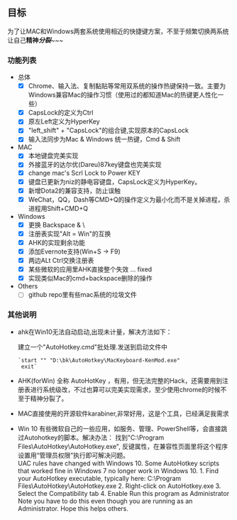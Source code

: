 ## 目标

 为了让MAC和Windows两套系统使用相近的快捷键方案，不至于频繁切换两系统让自己**精神*****分裂***~~~

### 功能列表

- 总体
    - [x] Chrome、输入法、复制黏贴等常用双系统的操作热键保持一致。主要为Windows兼容Mac的操作习惯（使用过的都知道Mac的热键更人性化一些）
    - [x] CapsLock的定义为Ctrl
    - [x] 原左Left定义为HyperKey
    - [x] "left_shift" + "CapsLock"的组合键,实现原本的CapsLock
    - [x] 输入法同步为Mac & Windows 统一热键，Cmd & Shift
- MAC
    - [x] 本地键盘完美实现
    - [x] 外接蓝牙的达尔优(Dareu)87key键盘也完美实现
    - [x] change mac's Scrl Lock to Power KEY
    - [x] 键盘已更新为niz的静电容键盘，CapsLock定义为HyperKey。
    - [x] 新增Dota2的兼容支持，防止误触
    - [x] WeChat，QQ，Dash等CMD+Q的操作定义为最小化而不是关掉进程，杀进程用Shift+CMD+Q
- Windows
    - [x] 更换 Backspace & \
    - [x] 注册表实现"Alt = Win"的互换
    - [x] AHK的实现剩余功能    
    - [x] 添加Evernote支持(Win+S -> F9)
    - [x] 两边ALt Ctrl交换注册表    
    - [x] 某些微软的应用里AHK直接整个失效 ... fixed
    - [x] 实现类似Mac的cmd+backspace删除的操作
    
- Others
    - [ ] github repo里有些mac系统的垃圾文件

### 其他说明

- ahk在Win10无法自动启动,出现未计量，解决方法如下：

    建立一个"AutoHotkey.cmd"批处理.发送到启动文件中

    ```
    `start "" "D:\bk\AutoHotkey\MacKeyboard-KenMod.exe"
     exit`
    ```

- AHK(forWin) 全称 AutoHotKey ，有用，但无法完整的Hack，还需要用到注册表进行系统级改，不过也算可以完美实现需求，至少使用chrome的时候不至于精神分裂了。

- MAC直接使用的开源软件karabiner,非常好用，这是个工具，已经满足我需求

- Win 10 有些微软自己的一些应用，如服务、管理、PowerShell等，会直接跳过Autohotkey的脚本。解决办法：
    找到"C:\Program Files\AutoHotkey\AutoHotkey.exe", 反键属性，在兼容性页面里将这个程序设置用“管理员权限”执行即可解决问题。    
    UAC rules have changed with Windows 10. Some AutoHotkey scripts that worked fine in Windows 7 no longer work in Windows 10.
      1. Find your AutoHotkey executable, typically here: C:\Program Files\AutoHotkey\AutoHotkey.exe
      2. Right-click on AutoHotkey.exe
      3. Select the Compatibility tab
      4. Enable Run this program as Administrator
         Note you have to do this even though you are running as an Administrator.  Hope this helps others.
